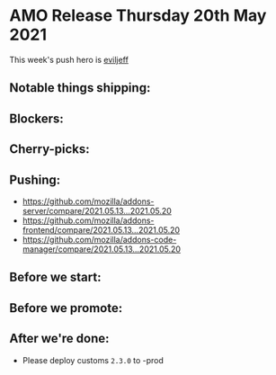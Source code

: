 # AMO Release Thursday 20th May 2021

This week's push hero is [eviljeff](https://github.com/eviljeff)

## Notable things shipping:

## Blockers:

## Cherry-picks:

## Pushing:

- https://github.com/mozilla/addons-server/compare/2021.05.13...2021.05.20
- https://github.com/mozilla/addons-frontend/compare/2021.05.13...2021.05.20
- https://github.com/mozilla/addons-code-manager/compare/2021.05.13...2021.05.20

## Before we start:

## Before we promote:

## After we're done:

- Please deploy customs `2.3.0` to -prod
